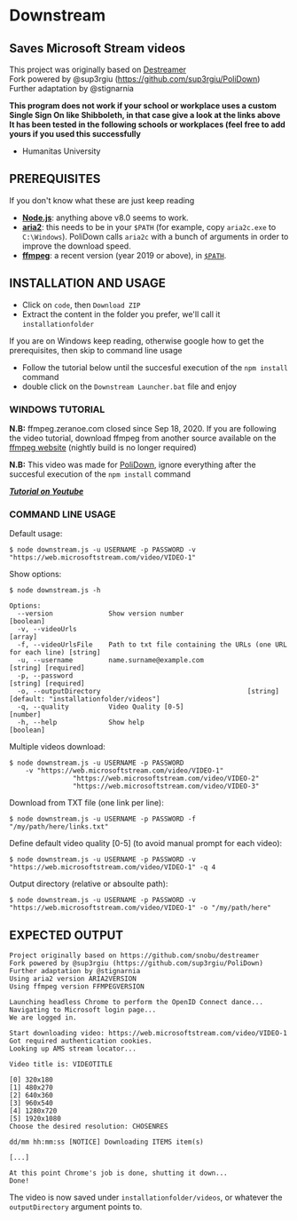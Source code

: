 # Downstream

## Saves Microsoft Stream videos

This project was originally based on [Destreamer](https://github.com/snobu/destreamer)  
Fork powered by @sup3rgiu (https://github.com/sup3rgiu/PoliDown)  
Further adaptation by @stignarnia

**This program does not work if your school or workplace uses a custom Single Sign On like Shibboleth, in that case give a look at the links above**  
**It has been tested in the following schools or workplaces (feel free to add yours if you used this successfully**
* Humanitas University

## PREREQUISITES
If you don't know what these are just keep reading

* [**Node.js**](https://nodejs.org/it/download/): anything above v8.0 seems to work.
* [**aria2**](https://github.com/aria2/aria2/releases): this needs to be in your `$PATH` (for example, copy `aria2c.exe` to `C:\Windows`). PoliDown calls `aria2c` with a bunch of arguments in order to improve the download speed.
* [**ffmpeg**](https://www.ffmpeg.org/download.html): a recent version (year 2019 or above), in [`$PATH`](https://www.thewindowsclub.com/how-to-install-ffmpeg-on-windows-10).

## INSTALLATION AND USAGE

* Click on `code`, then `Download ZIP`
* Extract the content in the folder you prefer, we'll call it `installationfolder`

If you are on Windows keep reading, otherwise google how to get the prerequisites, then skip to command line usage

* Follow the tutorial below until the succesful execution of the `npm install` command
* double click on the `Downstream Launcher.bat` file and enjoy

### WINDOWS TUTORIAL
**N.B:** ffmpeg.zeranoe.com closed since Sep 18, 2020. If you are following the video tutorial, download ffmpeg from another source available on the [ffmpeg website](https://www.ffmpeg.org/download.html) (nightly build is no longer required)

**N.B:** This video was made for [PoliDown](https://github.com/sup3rgiu/PoliDown), ignore everything after the succesful execution of the `npm install` command

***[Tutorial on Youtube](https://www.youtube.com/watch?v=iZgea4t5YW4)***

### COMMAND LINE USAGE

Default usage:
```
$ node downstream.js -u USERNAME -p PASSWORD -v "https://web.microsoftstream.com/video/VIDEO-1"
```

Show options:
```
$ node downstream.js -h

Options:
  --version              Show version number                           [boolean]
  -v, --videoUrls                                                      [array]
  -f, --videoUrlsFile    Path to txt file containing the URLs (one URL for each line) [string]
  -u, --username         name.surname@example.com                 [string] [required]
  -p, --password                                                  [string] [required]
  -o, --outputDirectory                             		[string] [default: "installationfolder/videos"]
  -q, --quality          Video Quality [0-5]                            [number]
  -h, --help             Show help                                     [boolean]
```

Multiple videos download:
```
$ node downstream.js -u USERNAME -p PASSWORD
    -v "https://web.microsoftstream.com/video/VIDEO-1"
                "https://web.microsoftstream.com/video/VIDEO-2"
                "https://web.microsoftstream.com/video/VIDEO-3"
```

Download from TXT file (one link per line):
```
$ node downstream.js -u USERNAME -p PASSWORD -f "/my/path/here/links.txt"
```

Define default video quality [0-5] (to avoid manual prompt for each video):
```
$ node downstream.js -u USERNAME -p PASSWORD -v "https://web.microsoftstream.com/video/VIDEO-1" -q 4
```

Output directory (relative or absoulte path):
```
$ node downstream.js -u USERNAME -p PASSWORD -v "https://web.microsoftstream.com/video/VIDEO-1" -o "/my/path/here"
```

## EXPECTED OUTPUT

```
Project originally based on https://github.com/snobu/destreamer
Fork powered by @sup3rgiu (https://github.com/sup3rgiu/PoliDown)
Further adaptation by @stignarnia
Using aria2 version ARIA2VERSION
Using ffmpeg version FFMPEGVERSION

Launching headless Chrome to perform the OpenID Connect dance...
Navigating to Microsoft login page...
We are logged in.

Start downloading video: https://web.microsoftstream.com/video/VIDEO-1
Got required authentication cookies.
Looking up AMS stream locator...

Video title is: VIDEOTITLE

[0] 320x180
[1] 480x270
[2] 640x360
[3] 960x540
[4] 1280x720
[5] 1920x1080
Choose the desired resolution: CHOSENRES

dd/mm hh:mm:ss [NOTICE] Downloading ITEMS item(s)

[...]

At this point Chrome's job is done, shutting it down...
Done!
```

The video is now saved under `installationfolder/videos`, or whatever the `outputDirectory` argument points to.
